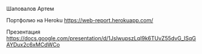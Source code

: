 Шаповалов Артем

Портфолио на Heroku
https://web-report.herokuapp.com/

Презентация
https://docs.google.com/presentation/d/1JslwupszLqI9k6TUvZ55dvG_ISqGAYDux2c6xMCdWCo
